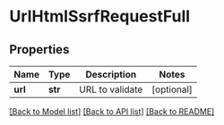 # UrlHtmlSsrfRequestFull

## Properties
Name | Type | Description | Notes
------------ | ------------- | ------------- | -------------
**url** | **str** | URL to validate | [optional] 

[[Back to Model list]](../README.md#documentation-for-models) [[Back to API list]](../README.md#documentation-for-api-endpoints) [[Back to README]](../README.md)


